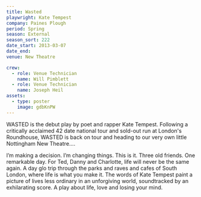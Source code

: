 ```yaml
---
title: Wasted
playwright: Kate Tempest
company: Paines Plough
period: Spring
season: External
season_sort: 222
date_start: 2013-03-07
date_end:
venue: New Theatre

crew:
  - role: Venue Technician
    name: Will Pimblett
  - role: Venue Technician
    name: Joseph Heil
assets:
  - type: poster
    image: gdbKnPW
---
```


WASTED is the debut play by poet and rapper Kate Tempest. Following a critically acclaimed 42 date national tour and sold-out run at London's Roundhouse, WASTED is back on tour and heading to our very own little Nottingham New Theatre....

I’m making a decision. I’m changing things. This is it.
Three old friends. One remarkable day. For Ted, Danny and Charlotte, life will never be the same again.
A day glo trip through the parks and raves and cafes of South London, where life is what you make it. The words of Kate Tempest paint a picture of lives less ordinary in an unforgiving world, soundtracked by an exhilarating score.
A play about life, love and losing your mind.
